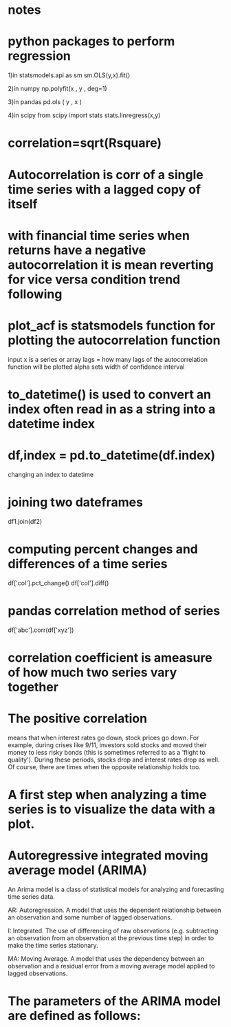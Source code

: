 # notes
#  python packages to perform regression 

1)in statsmodels.api as sm
sm.OLS(y,x).fit()

2)in numpy 
np.polyfit(x , y ,   deg=1)

3)in pandas 
pd.ols ( y ,  x )

4)in scipy
from scipy import stats 
stats.linregress(x,y)


# correlation=sqrt(Rsquare)
# Autocorrelation is corr of a single time series with a lagged copy of itself
# with financial time series when returns have a negative autocorrelation it is mean reverting for vice versa condition trend following
# plot_acf is statsmodels function for plotting the autocorrelation function
input x is a series or array
lags = how many lags of the autocorrelation function will be plotted
alpha sets width of confidence interval 

# to_datetime() is used to convert an index often read in as a string into a datetime index
# df,index = pd.to_datetime(df.index)
changing an index to datetime

# joining two dateframes
df1.join(df2)
# computing percent changes and differences of a time series
df['col'].pct_change()
df['col'].diff()
# pandas correlation method of series
df['abc'].corr(df['xyz'])
# correlation coefficient is ameasure of how much two series vary together
# The positive correlation
means that when interest rates go down, stock prices go down. For example, during crises like 9/11, investors sold stocks and moved their money to less risky bonds (this is sometimes referred to as a 'flight to quality'). During these periods, stocks drop and interest rates drop as well. Of course, there are times when the opposite relationship holds too.

# A first step when analyzing a time series is to visualize the data with a plot. 

# Autoregressive integrated moving average model (ARIMA)
An Arima model is a class of statistical models for analyzing and forecasting time series data.

AR: Autoregression. A model that uses the dependent relationship between an observation and some number of lagged observations.

I: Integrated. The use of differencing of raw observations (e.g. subtracting an observation from an observation at the previous time step) in order to make the time series stationary.

MA: Moving Average. A model that uses the dependency between an observation and a residual error from a moving average model applied to lagged observations.

# The parameters of the ARIMA model are defined as follows:
